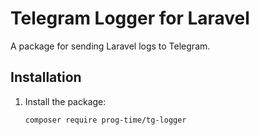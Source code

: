 # Telegram Logger for Laravel

A package for sending Laravel logs to Telegram.

## Installation

1. Install the package:
   ```bash
   composer require prog-time/tg-logger
